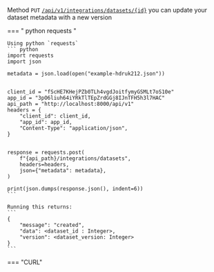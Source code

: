 Method `PUT` [`/api/v1/integrations/datasets/{id}`](https://api.dev.hdruk.cloud/api/documentation#/Dataset%20Integrations/create_datasets_from_app) you can update your dataset metadata with a new version

=== " python requests "

    Using python `requests`
    ``` python
    import requests
    import json

    metadata = json.load(open("example-hdruk212.json"))


    client_id = "fScHE7KHejPZb0TLh4vgdJoitfymyGSMLt7oS10e"
    app_id = "3pO6liuh64iYRkTlTEpZrdGGj8IJnTFH5h3l7HAC"
    api_path = "http://localhost:8000/api/v1"
    headers = {
        "client_id": client_id,
        "app_id": app_id,
        "Content-Type": "application/json",
    }


    response = requests.post(
        f"{api_path}/integrations/datasets",
        headers=headers,
        json={"metadata": metadata},
    )

    print(json.dumps(response.json(), indent=6))
    ```

    Running this returns:
    ```
    {
        "message": "created",
        "data": <dataset_id : Integer>,
        "version": <dataset_version: Integer>
    }
    ```

=== "CURL"

   <to do>
